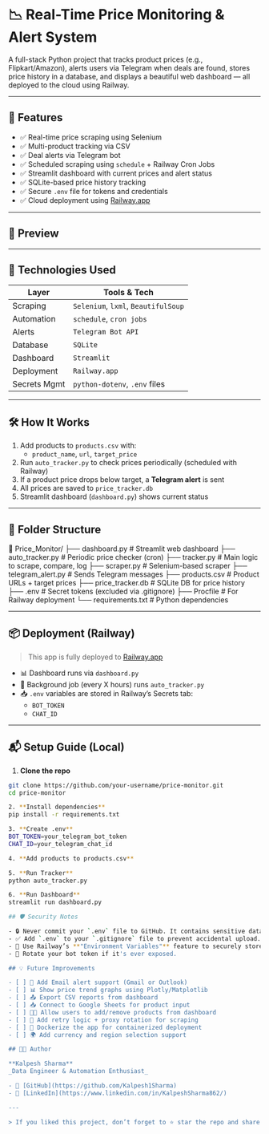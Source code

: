 # 📉 Real-Time Price Monitoring & Alert System

A full-stack Python project that tracks product prices (e.g., Flipkart/Amazon), alerts users via Telegram when deals are found, stores price history in a database, and displays a beautiful web dashboard — all deployed to the cloud using Railway.

---

## 🚀 Features

- ✅ Real-time price scraping using Selenium
- ✅ Multi-product tracking via CSV
- ✅ Deal alerts via Telegram bot
- ✅ Scheduled scraping using `schedule` + Railway Cron Jobs
- ✅ Streamlit dashboard with current prices and alert status
- ✅ SQLite-based price history tracking
- ✅ Secure `.env` file for tokens and credentials
- ✅ Cloud deployment using [Railway.app](https://railway.app)

---

## 📸 Preview

<!-- Optional: Add screenshot of your dashboard -->
<!-- ![Dashboard Preview](https://your-screenshot-url.png) -->

---

## 🔧 Technologies Used

| Layer        | Tools & Tech                        |
|--------------|-------------------------------------|
| Scraping     | `Selenium`, `lxml`, `BeautifulSoup` |
| Automation   | `schedule`, `cron jobs`             |
| Alerts       | `Telegram Bot API`                  |
| Database     | `SQLite`                            |
| Dashboard    | `Streamlit`                         |
| Deployment   | `Railway.app`                       |
| Secrets Mgmt | `python-dotenv`, `.env` files       |

---

## 🛠️ How It Works

1. Add products to `products.csv` with:
   - `product_name`, `url`, `target_price`
2. Run `auto_tracker.py` to check prices periodically (scheduled with Railway)
3. If a product price drops below target, a **Telegram alert** is sent
4. All prices are saved to `price_tracker.db`
5. Streamlit dashboard (`dashboard.py`) shows current status

---

## 📁 Folder Structure

📁 Price_Monitor/
├── dashboard.py # Streamlit web dashboard
├── auto_tracker.py # Periodic price checker (cron)
├── tracker.py # Main logic to scrape, compare, log
├── scraper.py # Selenium-based scraper
├── telegram_alert.py # Sends Telegram messages
├── products.csv # Product URLs + target prices
├── price_tracker.db # SQLite DB for price history
├── .env # Secret tokens (excluded via .gitignore)
├── Procfile # For Railway deployment
└── requirements.txt # Python dependencies


---

## 📦 Deployment (Railway)

> This app is fully deployed to [Railway.app](https://railway.app)

- 📊 Dashboard runs via `dashboard.py`
- 🔁 Background job (every X hours) runs `auto_tracker.py`
- 📥 `.env` variables are stored in Railway’s Secrets tab:
  - `BOT_TOKEN`
  - `CHAT_ID`

---

## 📬 Setup Guide (Local)

1. **Clone the repo**
```bash
git clone https://github.com/your-username/price-monitor.git
cd price-monitor

2. **Install dependencies**
pip install -r requirements.txt

3. **Create .env**
BOT_TOKEN=your_telegram_bot_token
CHAT_ID=your_telegram_chat_id

4. **Add products to products.csv**

5. **Run Tracker**
python auto_tracker.py

6. **Run Dashboard**
streamlit run dashboard.py

## 🛡️ Security Notes

- 🔒 Never commit your `.env` file to GitHub. It contains sensitive data like your Telegram bot token and chat ID.
- ✅ Add `.env` to your `.gitignore` file to prevent accidental upload.
- 🔑 Use Railway’s **"Environment Variables"** feature to securely store secrets in the cloud.
- 🧪 Rotate your bot token if it's ever exposed.

## 💡 Future Improvements

- [ ] 📧 Add Email alert support (Gmail or Outlook)
- [ ] 📊 Show price trend graphs using Plotly/Matplotlib
- [ ] 📤 Export CSV reports from dashboard
- [ ] 📥 Connect to Google Sheets for product input
- [ ] 🧑‍💻 Allow users to add/remove products from dashboard
- [ ] 🔁 Add retry logic + proxy rotation for scraping
- [ ] 🐳 Dockerize the app for containerized deployment
- [ ] 🌍 Add currency and region selection support

## 👨‍💻 Author

**Kalpesh Sharma**  
_Data Engineer & Automation Enthusiast_

- 🔗 [GitHub](https://github.com/Kalpesh1Sharma)
- 🔗 [LinkedIn](https://www.linkedin.com/in/KalpeshSharma862/)

---

> If you liked this project, don’t forget to ⭐ star the repo and share it with others!
